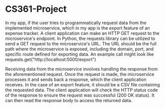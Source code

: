 # CS361-Project


In my app, if the user tries to programmatically request data from the implemented microservice, which in my app is the export feature of an expense tracker. A client application can make an HTTP GET request to the microservice's endpoint. In Python, the requests library can be utilized to send a GET request to the microservice's URL. The URL should be the full path where the microservice is exposed, including the domain, port, and specific route defined for exporting data. 
An example call might look like requests.get("http://localhost:5000/export")

Receiving data from the microservice involves handling the response from the aforementioned request. Once the request is made, the microservice processes it and sends back a response, which the client application receives. In the case of an export feature, it should be a CSV file containing the requested data. The client application will check the HTTP status code of the response to ensure the request was successful (200 OK status). It can then read the response body to access the returned data.
